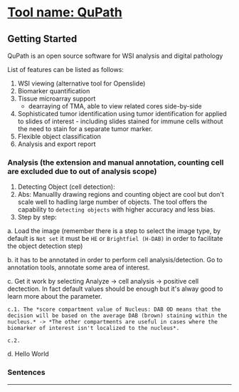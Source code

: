 # [Tool name: QuPath](https://github.com/qupath/qupath)

## Getting Started

QuPath is an open source software for WSI analysis and digital pathology

List of features can be listed as follows:
1. WSI viewing (alternative tool for Openslide)
2. Biomarker quantification
3. Tissue microarray support 
    - dearraying of TMA, able to view related cores side-by-side
4. Sophisticated tumor identification using tumor identification for applied to slides of interest - including slides stained for immune cells without the need to stain for a separate tumor marker.
5. Flexible object classification
6. Analysis and export report

### Analysis (the extension and manual annotation, counting cell are excluded due to out of analysis scope)

1. Detecting Object (cell detection):
  1. Abs: Manuallly drawing regions and counting object are cool but don't scale well to hadling large number of objects. The tool offers the capability to `detecting objects` with higher accuracy and less bias.
  2. Step by step: 
  
  a. Load the image (remember there is a step to select the image type, by default is `Not set` it must be `HE` or `Brightfiel (H-DAB)` in order to facilitate the object detection step)
  
  b. it has to be annotated in order to perform cell analysis/detection. Go to annotation tools, annotate some area of interest. 
  
  c. Get it work by selecting Analyze -> cell analysis -> positive cell dectection. In fact default values should be enough but it's alway good to learn more about the parameter. 
    
    c.1. The *score compartment value of Nucleus: DAB OD means that the decision will be based on the average DAB (brown) staining within the nucleus.* -> *The other compartments are useful in cases where the biomarker of interest isn't localized to the nucleus*. 
    
    c.2.  
  d. Hello World 

### Sentences



---
